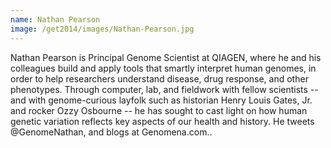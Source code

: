 ```yaml
---
name: Nathan Pearson
image: /get2014/images/Nathan-Pearson.jpg
---
```


Nathan Pearson is Principal Genome Scientist at QIAGEN, where he and his colleagues build and apply tools that smartly interpret human genomes, in order to help researchers understand disease, drug response, and other phenotypes. Through computer, lab, and fieldwork with fellow scientists -- and with genome-curious layfolk such as historian Henry Louis Gates, Jr. and rocker Ozzy Osbourne -- he has sought to cast light on how human genetic variation reflects key aspects of our health and history. He tweets @GenomeNathan, and blogs at Genomena.com..
